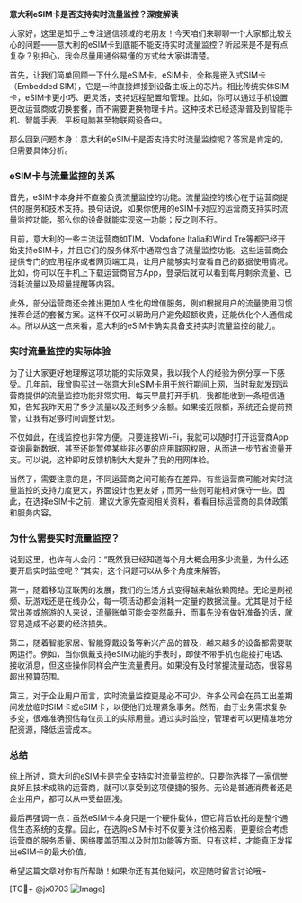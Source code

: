 **意大利eSIM卡是否支持实时流量监控？深度解读**

大家好，这里是知乎上专注通信领域的老朋友！今天咱们来聊聊一个大家都比较关心的问题——意大利的eSIM卡到底能不能支持实时流量监控？听起来是不是有点复杂？别担心，我会尽量用通俗易懂的方式给大家讲清楚。

首先，让我们简单回顾一下什么是eSIM卡。eSIM卡，全称是嵌入式SIM卡（Embedded SIM），它是一种直接焊接到设备主板上的芯片。相比传统实体SIM卡，eSIM卡更小巧、更灵活，支持远程配置和管理。比如，你可以通过手机设置更改运营商或切换套餐，而不需要更换物理卡片。这种技术已经逐渐普及到智能手机、智能手表、平板电脑甚至物联网设备中。

那么回到问题本身：意大利的eSIM卡是否支持实时流量监控呢？答案是肯定的，但需要具体分析。

### eSIM卡与流量监控的关系

首先，eSIM卡本身并不直接负责流量监控的功能。流量监控的核心在于运营商提供的服务和技术支持。换句话说，如果你使用的eSIM卡对应的运营商支持实时流量监控功能，那么你的设备就能实现这一功能；反之则不行。

目前，意大利的一些主流运营商如TIM、Vodafone Italia和Wind Tre等都已经开始支持eSIM卡，并且它们的服务体系中通常包含了流量监控功能。这些运营商会提供专门的应用程序或者网页端工具，让用户能够实时查看自己的数据使用情况。比如，你可以在手机上下载运营商官方App，登录后就可以看到每月剩余流量、已消耗流量以及超量提醒等内容。

此外，部分运营商还会推出更加人性化的增值服务，例如根据用户的流量使用习惯推荐合适的套餐方案。这样不仅可以帮助用户避免超额收费，还能优化个人通信成本。所以从这一点来看，意大利的eSIM卡确实具备支持实时流量监控的能力。

### 实时流量监控的实际体验

为了让大家更好地理解这项功能的实际效果，我以我个人的经验为例分享一下感受。几年前，我曾购买过一张意大利eSIM卡用于旅行期间上网，当时我就发现运营商提供的流量监控功能非常实用。每天早晨打开手机，我都能收到一条短信通知，告知我昨天用了多少流量以及还剩多少余额。如果接近限额，系统还会提前预警，让我有足够时间调整计划。

不仅如此，在线监控也非常方便。只要连接Wi-Fi，我就可以随时打开运营商App查询最新数据，甚至还能暂停某些非必要的应用联网权限，从而进一步节省流量开支。可以说，这种即时反馈机制大大提升了我的用网体验。

当然了，需要注意的是，不同运营商之间可能存在差异。有些运营商可能对实时流量监控的支持力度更大，界面设计也更友好；而另一些则可能相对保守一些。因此，在选择eSIM卡之前，建议大家先查阅相关资料，看看目标运营商的具体政策和服务内容。

### 为什么需要实时流量监控？

说到这里，也许有人会问：“既然我已经知道每个月大概会用多少流量，为什么还要开启实时监控呢？”其实，这个问题可以从多个角度来解答。

第一，随着移动互联网的发展，我们的生活方式变得越来越依赖网络。无论是刷视频、玩游戏还是在线办公，每一项活动都会消耗一定量的数据流量。尤其是对于经常出差或旅游的人来说，流量账单可能会突然飙升，而事先没有做好准备的话，就容易造成不必要的经济损失。

第二，随着智能家居、智能穿戴设备等新兴产品的普及，越来越多的设备都需要联网运行。例如，当你佩戴支持eSIM功能的手表时，即使不带手机也能接打电话、接收消息，但这些操作同样会产生流量费用。如果没有及时掌握流量动态，很容易超出预算范围。

第三，对于企业用户而言，实时流量监控更是必不可少。许多公司会在员工出差期间发放临时SIM卡或eSIM卡，以便他们处理紧急事务。然而，由于业务需求复杂多变，很难准确预估每位员工的实际用量。通过实时监控，管理者可以更精准地分配资源，降低运营成本。

### 总结

综上所述，意大利的eSIM卡是完全支持实时流量监控的。只要你选择了一家信誉良好且技术成熟的运营商，就可以享受到这项便捷的服务。无论是普通消费者还是企业用户，都可以从中受益匪浅。

最后再强调一点：虽然eSIM卡本身只是一个硬件载体，但它背后依托的是整个通信生态系统的支撑。因此，在选购eSIM卡时不仅要关注价格因素，更要综合考虑运营商的服务质量、网络覆盖范围以及附加功能等方面。只有这样，才能真正发挥出eSIM卡的最大价值。

希望这篇文章对你有所帮助！如果你还有其他疑问，欢迎随时留言讨论哦~ 

[TG💪+ @jx0703 ![Image](https://github.com/user-attachments/assets/dbca1d08-cadb-493c-b0ec-ad6f7a83f270)]